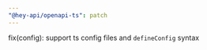 ```yaml
---
"@hey-api/openapi-ts": patch
---
```


fix(config): support ts config files and `defineConfig` syntax
